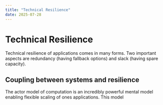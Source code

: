 ```yaml
---
title: "Technical Resilience"
date: 2025-07-28
---
```


Technical Resilience
====================

Technical resilience of applications comes in many forms. Two important aspects are redundancy (having fallback options) and slack (having spare capacity).

## Coupling between systems and resilience
The actor model of computation is an incredibly powerful mental model enabling flexible scaling of ones applications. This model 